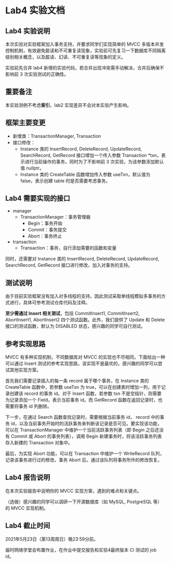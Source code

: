 # Lab4 实验文档

## Lab4 实验说明

本次实验对实验框架加入事务支持，并要求同学们实现简单的 MVCC 多版本并发控制机制，有效避免脏读和不可重复读现象，实验前可先复习一下数据库不同隔离级别相关概念，以及脏读、幻读、不可重复读等现象的定义。

实验前先合并 lab4 新增的实验代码，若合并出现冲突需手动解决，合并后确保不影响前 3 次实验测试的正确性。

## 重要备注

本实验测例不考虑**索引**，lab2 实现差异不会对本实验产生影响。

## 框架主要变更

- 新增类：TransactionManager, Transaction
- 接口修改：
  - Instance 类的 InsertRecord, DeleteRecord, UpdateRecord, SearchRecord, GetRecord 接口增加一个传入参数 Transaction *txn，表示进行当前操作的事务，同时为了不影响前 3 次实验，为该参数添加默认值 nullptr。
  - Instance 类的 CreateTable 函数增加传入参数 useTxn，默认值为 false，表示创建 table 时是否需要考虑事务。

## Lab4 需要实现的接口

- manager
  - TransactionManager：事务管理器
    - Begin：事务开始
    - Commit：事务提交
    - Abort：事务终止
- transaction
  - Transaction：事务，自行添加需要的函数和变量

同时，还需要对 Instance 类的 InsertRecord, DeleteRecord, UpdateRecord, SearchRecord, GetRecord 接口进行修改，加入对事务的支持。

## 测试说明

由于目前实验框架没有加入对多线程的支持，因此测试采取单线程模拟多事务的方式进行，具体可参考测试仓库代码及注释。

**至少需通过 Insert 相关测试**，包括 CommitInsert1, CommitInsert2, AbortInsert1, AbortInsert2 四个测试函数。此外，我们提供了 Update 和 Delete 接口的测试函数，默认为 DISABLED 状态，感兴趣的同学可自行测试。

## 参考实现思路

MVCC 有多种实现机制，不同数据库对 MVCC 的实现也不尽相同，下面给出一种可以通过 Insert 测试的参考实现思路，该实现不是最优的，感兴趣的同学可以尝试其他实现方案。

首先我们需要记录插入的每一条 record 属于哪个事务，在 Instance 类的 CreateTable 函数中，若参数 useTxn 为 true，可以在创建表时增加一列，用于记录创建该 record 的事务 id。对于 Insert 函数，若参数 txn 不是空指针，则需要为记录添加一个 Field，表示当前事务 id。而 GetRecord 函数在返回记录时，也需要将事务 id 列删除。

下一步，在通过 Search 函数查找记录时，需要根据当前事务 id， record 中的事务 id，以及当前事务开始时的活跃事务来判断该记录是否可见。要实现该功能，可以在 TransactionManager 中维护一个当前活跃事务列表（即 Begin 之后还没有 Commit 或 Abort 的事务列表），调用 Begin 新建事务时，将该活跃事务列表存入新建的 Transaction 对象中。

最后，为实现 Abort 功能，可以在 Transaction 中维护一个 WriteRecord 队列，记录该事务进行过的修改，事务 Abort 后，通过该队列将事务所作的修改恢复。

## Lab4 报告说明

在本次实验报告中说明你的 MVCC 实现方案，遇到的难点和关键点。

（选做）感兴趣的同学可以调研一下开源数据库（如 MySQL, PostgreSQL 等）的 MVCC 实现机制。

## Lab4 截止时间

2021年5月23日（第13周周日）晚23:59分前。

届时网络学堂会布置作业，在作业中提交报告和实验4最终版本 CI 测试的 job id。
